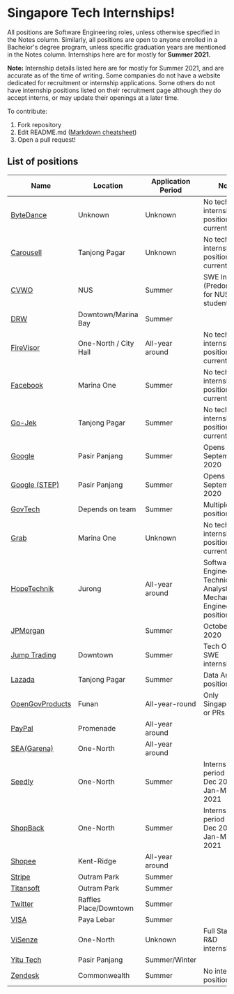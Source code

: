 
# Singapore Tech Internships!

All positions are Software Engineering roles, unless otherwise specified in the Notes column. Similarly, all positions are open to anyone enrolled in a Bachelor's degree program, unless specific graduation years are mentioned in the Notes column. Internships here are for mostly for **Summer 2021.**

**Note:** Internship details listed here are for mostly for Summer 2021, and are accurate as of the time of writing. Some companies do not have a website dedicated for recruitment or internship applications. Some others do not have internship positions listed on their recruitment page although they do accept interns, or may update their openings at a later time.

To contribute:
1. Fork repository
2. Edit README.md ([Markdown cheatsheet](https://github.com/tchapi/markdown-cheatsheet/blob/master/README.md))
4. Open a pull request!


## List of positions
| Name | Location | Application Period | Notes  |
|---|---|---|---|
| [ByteDance](https://job.bytedance.com/en/position?keywords=&category=&location=CT_163&project=&type=3&job_hot_flag=&current=1&limit=10)  | Unknown | Unknown | No tech internship positions listed currently |
| [Carousell](https://careers.carousell.com/)  | Tanjong Pagar | Unknown | No tech internship positions listed currently |
| [CVWO](https://www.comp.nus.edu.sg/~vwo/contact.html)  | NUS | Summer | SWE Intern (Predominantly for NUS students) |
| [DRW](https://drw.com/careers/job/1401626) | Downtown/Marina Bay | Summer |  |
| [FireVisor](https://angel.co/firevisor/jobs) | One-North / City Hall | All-year around | No tech internship positions listed currently |
| [Facebook](https://www.facebook.com/careers/jobs/?offices[0]=Singapore&roles[0]=intern) | Marina One | Summer | No tech internship positions listed currently |
| [Go-Jek](https://www.gojek.io/careers/) | Tanjong Pagar | Summer | No tech internship positions listed currently |
| [Google](https://careers.google.com/jobs/results/138610814874460870/)  | Pasir Panjang | Summer | Opens 1st September 2020 | Within 12-18 months of completing a Bachelor's or Master's degree
| [Google (STEP)](https://careers.google.com/jobs/results/86349162167050950/)  | Pasir Panjang | Summer | Opens 1st September 2020 | Only open to second year  undergraduate students
| [GovTech](https://sggovterp.wd102.myworkdayjobs.com/PublicServiceCareers/4/refreshFacet/318c8bb6f553100021d223d9780d30be)| Depends on team| Summer | Multiple positions open |
| [Grab](https://grab.careers/jobs/)  | Marina One | Unknown | No tech internship positions listed currently  |
| [HopeTechnik](https://www.hopetechnik.com/careers/) | Jurong | All-year around| Software Engineering, Technical Analyst & Mechanical Engineering positions |
| [JPMorgan](https://jpmc.fa.oraclecloud.com/hcmUI/CandidateExperience/en/sites/CX_1001/job/210014831)| | Summer| October 30, 2020|
| [Jump Trading](https://www.jumptrading.com/jobs.html)  | Downtown | Summer | Tech Ops && SWE internships |
| [Lazada](https://www.lazada.com/en/careers/job-description/GP655404/) | Tanjong Pagar | Summer | Data Analyst position |
| [OpenGovProducts](https://opengovernmentproducts.recruitee.com/o/software-engineering-intern)| Funan | All-year-round | Only Singaporeans or PRs allowed |
| [PayPal](https://career.seagroup.com/programs?pos=LIP-area)  | Promenade | All-year around | |
| [SEA(Garena)](https://career.seagroup.com/programs?pos=LIP-area)  | One-North | All-year around | |
| [Seedly](https://careers.seedly.com/)  | One-North | Summer | Internship period is Sept-Dec 2020 or Jan-May 2021 |
| [ShopBack](https://jobs.lever.co/shopback-2/f2e65eaa-539c-4051-a014-6fc45c26e989)  | One-North | Summer | Internship period is Sept-Dec 2020 or Jan-May 2021 |
| [Shopee](https://careers.shopee.sg/job-detail/2336/) | Kent-Ridge | All-year around | |
| [Stripe](https://stripe.com/jobs/listing/2021-software-engineering-intern/2162723) | Outram Park | Summer | |
| [Titansoft](https://www.titansoft.com/en/career/current-openings?country=singapore&tag=3) | Outram Park | Summer | |
| [Twitter](https://careers.twitter.com/content/careers-twitter/en/jobs.html#location=careers-twitter%3Asr%2Foffice%2Fsingapore)  | Raffles Place/Downtown | Summer | |
| [VISA](https://www.visa.com.sg/careers/job-details.jobid.743999675740916.deptid.868537.html)  | Paya Lebar | Summer | |
| [ViSenze](https://apply.workable.com/visenze/?lng=en)  | One-North | Unknown | Full Stack and R&D internships |
| [Yitu Tech](https://www.yitutech.com/en/career?mode=campus) | Pasir Panjang | Summer/Winter | |
| [Zendesk](https://www.zendesk.com/jobs/singapore/)  | Commonwealth | Summer | No intern positions listed |
